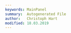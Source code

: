 ```yaml
---
keywords: MainPanel
summary:  Autogenerated File
author:   Christoph Hart
modified: 18.03.2019
---
```

  